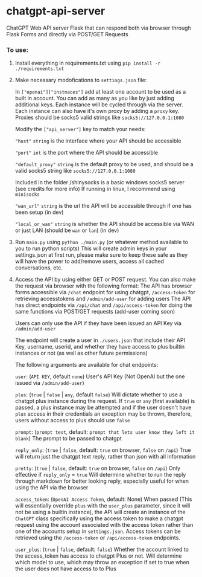 # chatgpt-api-server
ChatGPT Web API server Flask that can respond both via browser through Flask Forms and directly via POST/GET Requests

### To use:
1. Install everything in requirements.txt using `pip install -r ./requirements.txt`

2. Make necessary modofications to `settings.json` file:

	In `["openai"]["instnaces"]` add at least one account to be used as a built in account. You can add as many as you like by just adding additional keys. Each instance will be cycled through via the server.
	Each instance can also have it's own proxy by adding a `proxy` key. Proxies should be socks5 valid strings like `socks5://127.0.0.1:1080`

	Modify the `["api_server"]` key to match your needs:

	`"host"` `string` is the interface where your API should be accessible

	`"port"` `int` is the port where the API should be accessible

	`"default_proxy"` `string` is the default proxy to be used, and should be a valid socks5 string like `socks5://127.0.0.1:1080`

	Included in the folder /shinysocks is a basic windows socks5 server (see credits for more info)
	If running in linux, I recommend using `minisocks`

	`"wan_url"` `string` is the url the API will be accessible through if one has been setup (in dev)

	`"local_or_wan"` `string` is whether the API should be accessible via WAN or just LAN (should be `wan` or `lan`) (in dev)


3. Run `main.py` using `python ./main.py` (or whatever method available to you to run python scripts)
	This will create admin keys in your settings.json at first run, please make sure to keep these safe as they will have the power to add/remove users, access all cached conversations, etc.

4. Access the API by using either GET or POST request. You can also make the request via browser with the following format:
	The API has browser forms accessible via `/chat` endpoint for using chatgpt, `/access-token` for retrieving accesstokens and `/admin/add-user` for adding users
	The API has direct endpoints via `/api/chat` and `/api/access-token` for doing the same functions via POST/GET requests (add-user coming soon)

	Users can only use the API if they have been issued an API Key via `/admin/add-user`

	The endpoint will create a user in `./users.json` that include their API Key, username, userid, and whether they have access to plus builtin instances or not (as well as other future permissions)

	The following arguments are available for chat endpoints:

	`user`: (`API KEY`, default `none`) User's API Key (Not OpenAI but the one issued via `/admin/add-user`)

	`plus`: (`true` | `false` | `any`, default `false`) Will dictate whether to use a chatgpt plus instance during the request. If `true` or `any` (first available) is passed, a plus instance may be attempted and if the user doesn't have `plus` access in their credentials an exception may be thrown, therefore, users without access to plus should use `false`

	`prompt`: (`prompt test`, default: `prompt that lets user know they left it blank`) The prompt to be passed to chatgpt

	`reply_only`: (`true` | `false`, default: `true` on browser, `false` on `/api`) True will return just the chatgpt text reply, rather than json with all information

	`pretty`: (`true` | `false`, default: `true` on browser, `false` on `/api`) Only effective if `reply_only` = `true` Will determine whether to run the reply through markdown for better looking reply, especially useful for when using the API via the browser

	`access_token`: (`OpenAI Access Token`, default: None) When passed (This will essentially override `plus` with the `user_plus` parameter, since it will not be using a builtin instance), the API will create an instance of the `ChatGPT` class specifically using the access token to make a chatgpt request using the account associated with the access token rather than one of the accounts setup in `settings.json`. Access tokens can be retrieved using the `/access-token` or `/api/access-token` endpoints.

	`user_plus`: (`true` | `false`, default: `false`) Whether the account linked to the access_token has access to chatgpt Plus or not. Will determine which model to use, which may throw an exception if set to true when the user does not have access to to Plus

	
